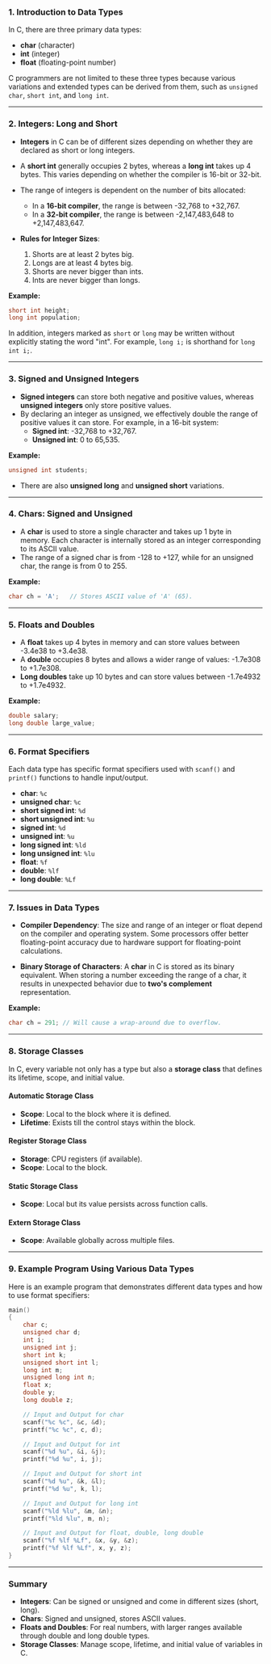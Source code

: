 ### **1. Introduction to Data Types**
In C, there are three primary data types:
- **char** (character)
- **int** (integer)
- **float** (floating-point number)

C programmers are not limited to these three types because various variations and extended types can be derived from them, such as `unsigned char`, `short int`, and `long int`.

---

### **2. Integers: Long and Short**
- **Integers** in C can be of different sizes depending on whether they are declared as short or long integers.
- A **short int** generally occupies 2 bytes, whereas a **long int** takes up 4 bytes. This varies depending on whether the compiler is 16-bit or 32-bit.
- The range of integers is dependent on the number of bits allocated:
  - In a **16-bit compiler**, the range is between -32,768 to +32,767.
  - In a **32-bit compiler**, the range is between -2,147,483,648 to +2,147,483,647.
  
- **Rules for Integer Sizes**:
  1. Shorts are at least 2 bytes big.
  2. Longs are at least 4 bytes big.
  3. Shorts are never bigger than ints.
  4. Ints are never bigger than longs.

**Example:**
```c
short int height;
long int population;
```

In addition, integers marked as `short` or `long` may be written without explicitly stating the word "int". For example, `long i;` is shorthand for `long int i;`.

---

### **3. Signed and Unsigned Integers**
- **Signed integers** can store both negative and positive values, whereas **unsigned integers** only store positive values.
- By declaring an integer as unsigned, we effectively double the range of positive values it can store. For example, in a 16-bit system:
  - **Signed int**: -32,768 to +32,767.
  - **Unsigned int**: 0 to 65,535.
  
**Example:**
```c
unsigned int students;
```

- There are also **unsigned long** and **unsigned short** variations.

---

### **4. Chars: Signed and Unsigned**
- A **char** is used to store a single character and takes up 1 byte in memory. Each character is internally stored as an integer corresponding to its ASCII value.
- The range of a signed char is from -128 to +127, while for an unsigned char, the range is from 0 to 255.

**Example:**
```c
char ch = 'A';   // Stores ASCII value of 'A' (65).
```

---

### **5. Floats and Doubles**
- A **float** takes up 4 bytes in memory and can store values between -3.4e38 to +3.4e38.
- A **double** occupies 8 bytes and allows a wider range of values: -1.7e308 to +1.7e308.
- **Long doubles** take up 10 bytes and can store values between -1.7e4932 to +1.7e4932.

**Example:**
```c
double salary;
long double large_value;
```

---

### **6. Format Specifiers**
Each data type has specific format specifiers used with `scanf()` and `printf()` functions to handle input/output.

- **char**: `%c`
- **unsigned char**: `%c`
- **short signed int**: `%d`
- **short unsigned int**: `%u`
- **signed int**: `%d`
- **unsigned int**: `%u`
- **long signed int**: `%ld`
- **long unsigned int**: `%lu`
- **float**: `%f`
- **double**: `%lf`
- **long double**: `%Lf`

---

### **7. Issues in Data Types**
- **Compiler Dependency**: The size and range of an integer or float depend on the compiler and operating system. Some processors offer better floating-point accuracy due to hardware support for floating-point calculations.
  
- **Binary Storage of Characters**: A **char** in C is stored as its binary equivalent. When storing a number exceeding the range of a char, it results in unexpected behavior due to **two's complement** representation.

**Example:**
```c
char ch = 291; // Will cause a wrap-around due to overflow.
```

---

### **8. Storage Classes**
In C, every variable not only has a type but also a **storage class** that defines its lifetime, scope, and initial value.

#### **Automatic Storage Class**
- **Scope**: Local to the block where it is defined.
- **Lifetime**: Exists till the control stays within the block.
  
#### **Register Storage Class**
- **Storage**: CPU registers (if available).
- **Scope**: Local to the block.
  
#### **Static Storage Class**
- **Scope**: Local but its value persists across function calls.
  
#### **Extern Storage Class**
- **Scope**: Available globally across multiple files.

---

### **9. Example Program Using Various Data Types**
Here is an example program that demonstrates different data types and how to use format specifiers:

```c
main()
{
    char c;
    unsigned char d;
    int i;
    unsigned int j;
    short int k;
    unsigned short int l;
    long int m;
    unsigned long int n;
    float x;
    double y;
    long double z;

    // Input and Output for char
    scanf("%c %c", &c, &d);
    printf("%c %c", c, d);

    // Input and Output for int
    scanf("%d %u", &i, &j);
    printf("%d %u", i, j);

    // Input and Output for short int
    scanf("%d %u", &k, &l);
    printf("%d %u", k, l);

    // Input and Output for long int
    scanf("%ld %lu", &m, &n);
    printf("%ld %lu", m, n);

    // Input and Output for float, double, long double
    scanf("%f %lf %Lf", &x, &y, &z);
    printf("%f %lf %Lf", x, y, z);
}
```

---

### **Summary**
- **Integers**: Can be signed or unsigned and come in different sizes (short, long).
- **Chars**: Signed and unsigned, stores ASCII values.
- **Floats and Doubles**: For real numbers, with larger ranges available through double and long double types.
- **Storage Classes**: Manage scope, lifetime, and initial value of variables in C.
